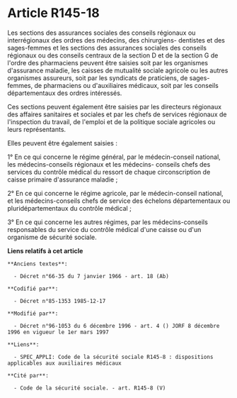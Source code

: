 # Article R145-18

Les sections des assurances sociales des conseils régionaux ou interrégionaux des ordres des médecins, des chirurgiens-
dentistes et des sages-femmes et les sections des assurances sociales des conseils régionaux ou des conseils centraux de la
section D et de la section G de l'ordre des pharmaciens peuvent être saisies soit par les organismes d'assurance maladie, les
caisses de mutualité sociale agricole ou les autres organismes assureurs, soit par les syndicats de praticiens, de sages-
femmes, de pharmaciens ou d'auxiliaires médicaux, soit par les conseils départementaux des ordres intéressés.

Ces sections peuvent également être saisies par les directeurs régionaux des affaires sanitaires et sociales et par les chefs
de services régionaux de l'inspection du travail, de l'emploi et de la politique sociale agricoles ou leurs représentants.

Elles peuvent être également saisies :

1° En ce qui concerne le régime général, par le médecin-conseil national, les médecins-conseils régionaux et les médecins-
conseils chefs des services du contrôle médical du ressort de chaque circonscription de caisse primaire d'assurance maladie ;

2° En ce qui concerne le régime agricole, par le médecin-conseil national, et les médecins-conseils chefs de service des
échelons départementaux ou pluridépartementaux du contrôle médical ;

3° En ce qui concerne les autres régimes, par les médecins-conseils responsables du service du contrôle médical d'une caisse
ou d'un organisme de sécurité sociale.

**Liens relatifs à cet article**

	**Anciens textes**:

	  - Décret n°66-35 du 7 janvier 1966 - art. 18 (Ab)

	**Codifié par**:

	  - Décret n°85-1353 1985-12-17

	**Modifié par**:

	  - Décret n°96-1053 du 6 décembre 1996 - art. 4 () JORF 8 décembre 1996 en vigueur le 1er mars 1997

	**Liens**:

	  - SPEC_APPLI: Code de la sécurité sociale R145-8 : dispositions applicables aux auxiliaires médicaux

	**Cité par**:

	  - Code de la sécurité sociale. - art. R145-8 (V)
